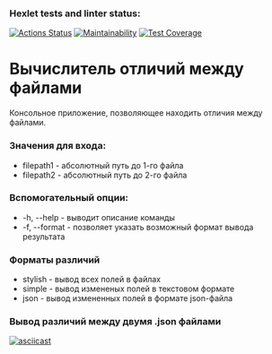 ### Hexlet tests and linter status:
[![Actions Status](https://github.com/ligrena/java-project-71/actions/workflows/hexlet-check.yml/badge.svg)](https://github.com/ligrena/java-project-71/actions)
[![Maintainability](https://api.codeclimate.com/v1/badges/70c47eb92410d119a17e/maintainability)](https://codeclimate.com/github/ligrena/java-project-71/maintainability)
[![Test Coverage](https://api.codeclimate.com/v1/badges/70c47eb92410d119a17e/test_coverage)](https://codeclimate.com/github/ligrena/java-project-71/test_coverage)

# Вычислитель отличий между файлами
Консольное приложение, позволяющее находить отличия между файлами.

### Значения для входа:
* filepath1 - абсолютный путь до 1-го файла
* filepath2 - абсолютный путь до 2-го файла

### Вспомогательный опции:

* -h, --help - выводит описание команды
* -f, --format - позволяет указать возможный формат вывода результата

### Форматы различий

* stylish - вывод всех полей в файлах
* simple - вывод измененых полей в текстовом формате
* json - вывод измененных полей в формате json-файла

### Вывод различий между двумя .json файлами
[![asciicast](https://asciinema.org/a/yCu4LjIRn3QrUiFHd2ciKnrDs.svg)](https://asciinema.org/a/yCu4LjIRn3QrUiFHd2ciKnrDs)

